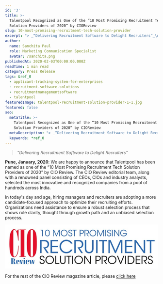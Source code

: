 ```yaml
---
id: '3'
title: >-
  Talentpool Recognized as One of the “10 Most Promising Recruitment Tech
  Solution Providers of 2020” by CIOReview
slug: 10-most-promising-recruitment-tech-solution-provider
excerpt: "> _“Delivering Recruitment Software to Delight Recruiters”_\n\n**Pune,\_January, 2020**: We are happy to announce that Talentpool has been named as one of the “10 Most Promising Recruitment Tech Solutio..."
author:
  name: Sanchita Paul
  role: Marketing Communication Specialist
  avatar: /sanchita.png
publishedAt: 2020-02-03T00:00:00.000Z
readTime: 1 min read
category: Press Release
tags: &ref_0
  - applicant-tracking-system-for-enterprises
  - recruitment-software-solutions
  - recruitmentmanagementsoftware
  - talentpool
featuredImage: talentpool-recruitment-solution-provider-1-1.jpg
featured: false
seo:
  metaTitle: >-
    Talentpool Recognized as One of the “10 Most Promising Recruitment Tech
    Solution Providers of 2020” by CIOReview
  metaDescription: "> _“Delivering Recruitment Software to Delight Recruiters”_\n\n**Pune,\_January, 2020**: We are happy to announce that Talentpool has been named as one of the “10 Most Promising Recruitment Tech Solutio..."
  keywords: *ref_0
---
```


> _“Delivering Recruitment Software to Delight Recruiters”_

**Pune, January, 2020**: We are happy to announce that Talentpool has been named as one of the “10 Most Promising Recruitment Tech Solution Providers of 2020” by CIO Review. The CIO Review editorial team, along with a renowned panel consisting of CEOs, CIOs and industry analysts, selected the most innovative and recognized companies from a pool of hundreds across India.

<!--more-->

In today's day and age, hiring managers and recruiters are adopting a more candidate-focused approach to optimize their recruiting efforts. Organizations need assistance to ensure a robust selection process that shows role clarity, thought through growth path and an unbiased selection process.

![talentpool-recruitment-solution-provider](images/talentpool-recruitment-solution-provider-1-1.jpg)

For the rest of the CIO Review magazine article, please [click here](https://recruitment.cioreviewindia.com/vendor/2020/talentpool)
